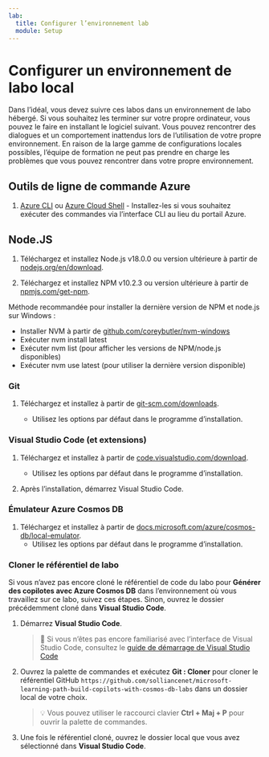 ```yaml
---
lab:
  title: Configurer l’environnement lab
  module: Setup
---
```


# Configurer un environnement de labo local

Dans l’idéal, vous devez suivre ces labos dans un environnement de labo hébergé. Si vous souhaitez les terminer sur votre propre ordinateur, vous pouvez le faire en installant le logiciel suivant. Vous pouvez rencontrer des dialogues et un comportement inattendus lors de l’utilisation de votre propre environnement. En raison de la large gamme de configurations locales possibles, l’équipe de formation ne peut pas prendre en charge les problèmes que vous pouvez rencontrer dans votre propre environnement.

## Outils de ligne de commande Azure

1. [Azure CLI](https://docs.microsoft.com/cli/azure/?view=azure-cli-latest) ou [Azure Cloud Shell](https://shell.azure.com) - Installez-les si vous souhaitez exécuter des commandes via l’interface CLI au lieu du portail Azure.

## Node.JS

1. Téléchargez et installez Node.js v18.0.0 ou version ultérieure à partir de [nodejs.org/en/download].

1. Téléchargez et installez NPM v10.2.3 ou version ultérieure à partir de [npmjs.com/get-npm].

Méthode recommandée pour installer la dernière version de NPM et node.js sur Windows :

- Installer NVM à partir de [github.com/coreybutler/nvm-windows]
- Exécuter nvm install latest
- Exécuter nvm list (pour afficher les versions de NPM/node.js disponibles)
- Exécuter nvm use latest (pour utiliser la dernière version disponible)

### Git

1. Téléchargez et installez à partir de [git-scm.com/downloads].

    - Utilisez les options par défaut dans le programme d’installation.

### Visual Studio Code (et extensions)

1. Téléchargez et installez à partir de [code.visualstudio.com/download].

    - Utilisez les options par défaut dans le programme d’installation.

1. Après l’installation, démarrez Visual Studio Code.

### Émulateur Azure Cosmos DB

1. Téléchargez et installez à partir de [docs.microsoft.com/azure/cosmos-db/local-emulator].
    - Utilisez les options par défaut dans le programme d’installation.

### Cloner le référentiel de labo

Si vous n’avez pas encore cloné le référentiel de code du labo pour **Générer des copilotes avec Azure Cosmos DB** dans l’environnement où vous travaillez sur ce labo, suivez ces étapes. Sinon, ouvrez le dossier précédemment cloné dans **Visual Studio Code**.

1. Démarrez **Visual Studio Code**.

    > &#128221; Si vous n’êtes pas encore familiarisé avec l’interface de Visual Studio Code, consultez le [guide de démarrage de Visual Studio Code][code.visualstudio.com/docs/getstarted]

1. Ouvrez la palette de commandes et exécutez **Git : Cloner** pour cloner le référentiel GitHub ``https://github.com/solliancenet/microsoft-learning-path-build-copilots-with-cosmos-db-labs`` dans un dossier local de votre choix.

    > &#128161; Vous pouvez utiliser le raccourci clavier **Ctrl + Maj + P** pour ouvrir la palette de commandes.

1. Une fois le référentiel cloné, ouvrez le dossier local que vous avez sélectionné dans **Visual Studio Code**.

[code.visualstudio.com/docs/getstarted]: https://code.visualstudio.com/docs/getstarted/tips-and-tricks

[docs.microsoft.com/azure/cosmos-db/local-emulator]: https://docs.microsoft.com/azure/cosmos-db/local-emulator#download-the-emulator
[code.visualstudio.com/download]: https://code.visualstudio.com/download
[git-scm.com/downloads]: https://git-scm.com/downloads
[nodejs.org/en/download]: https://nodejs.org/en/download
[npmjs.com/get-npm]: https://npmjs.com/get-npm
[github.com/coreybutler/nvm-windows]: https://github.com/coreybutler/nvm-windows
